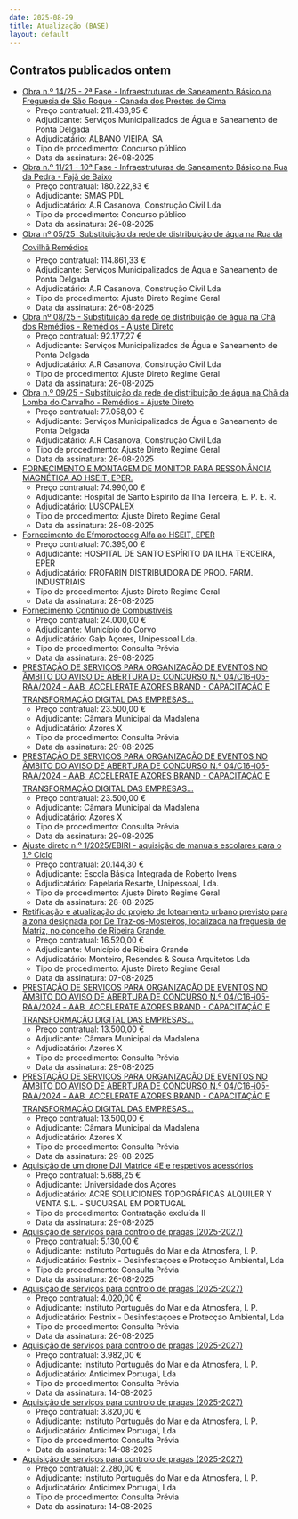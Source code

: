 ```yaml
---
date: 2025-08-29
title: Atualização (BASE)
layout: default
---
```

## Contratos publicados ontem

* [Obra n.º 14/25 - 2ª Fase - Infraestruturas de Saneamento Básico na Freguesia de São Roque - Canada dos Prestes de Cima](https://www.base.gov.pt/Base4/pt/detalhe/?type=contratos&id=11669413)
  * Preço contratual: 211.438,95 €
  * Adjudicante: Serviços Municipalizados de Água e Saneamento de Ponta Delgada
  * Adjudicatário: ALBANO VIEIRA, SA
  * Tipo de procedimento: Concurso público
  * Data da assinatura: 26-08-2025
* [Obra n.º 11/21 - 10ª Fase - Infraestruturas de Saneamento Básico na Rua da Pedra - Fajã de Baixo](https://www.base.gov.pt/Base4/pt/detalhe/?type=contratos&id=11670234)
  * Preço contratual: 180.222,83 €
  * Adjudicante: SMAS PDL
  * Adjudicatário: A.R Casanova, Construção Civil Lda
  * Tipo de procedimento: Concurso público
  * Data da assinatura: 26-08-2025
* [Obra nº 05/25  Substituição da rede de distribuição de água na Rua da Covilhã  Remédios](https://www.base.gov.pt/Base4/pt/detalhe/?type=contratos&id=11670012)
  * Preço contratual: 114.861,33 €
  * Adjudicante: Serviços Municipalizados de Água e Saneamento de Ponta Delgada
  * Adjudicatário: A.R Casanova, Construção Civil Lda
  * Tipo de procedimento: Ajuste Direto Regime Geral
  * Data da assinatura: 26-08-2025
* [Obra nº 08/25 - Substituição da rede de distribuição de água na Chã dos Remédios - Remédios - Ajuste Direto](https://www.base.gov.pt/Base4/pt/detalhe/?type=contratos&id=11669068)
  * Preço contratual: 92.177,27 €
  * Adjudicante: Serviços Municipalizados de Água e Saneamento de Ponta Delgada
  * Adjudicatário: A.R Casanova, Construção Civil Lda
  * Tipo de procedimento: Ajuste Direto Regime Geral
  * Data da assinatura: 26-08-2025
* [Obra n.º 09/25 - Substituição da rede de distribuição de água na Chã da Lomba do Carvalho - Remédios - Ajuste Direto](https://www.base.gov.pt/Base4/pt/detalhe/?type=contratos&id=11668896)
  * Preço contratual: 77.058,00 €
  * Adjudicante: Serviços Municipalizados de Água e Saneamento de Ponta Delgada
  * Adjudicatário: A.R Casanova, Construção Civil Lda
  * Tipo de procedimento: Ajuste Direto Regime Geral
  * Data da assinatura: 26-08-2025
* [FORNECIMENTO E MONTAGEM DE MONITOR PARA RESSONÂNCIA MAGNÉTICA AO HSEIT, EPER.](https://www.base.gov.pt/Base4/pt/detalhe/?type=contratos&id=11669298)
  * Preço contratual: 74.990,00 €
  * Adjudicante: Hospital de Santo Espírito da Ilha Terceira, E. P. E. R.
  * Adjudicatário: LUSOPALEX
  * Tipo de procedimento: Ajuste Direto Regime Geral
  * Data da assinatura: 28-08-2025
* [Fornecimento de Efmoroctocog Alfa ao HSEIT, EPER](https://www.base.gov.pt/Base4/pt/detalhe/?type=contratos&id=11669699)
  * Preço contratual: 70.395,00 €
  * Adjudicante: HOSPITAL DE SANTO ESPÍRITO DA ILHA TERCEIRA, EPER
  * Adjudicatário: PROFARIN DISTRIBUIDORA DE PROD. FARM. INDUSTRIAIS
  * Tipo de procedimento: Ajuste Direto Regime Geral
  * Data da assinatura: 28-08-2025
* [Fornecimento Contínuo de Combustíveis](https://www.base.gov.pt/Base4/pt/detalhe/?type=contratos&id=11669809)
  * Preço contratual: 24.000,00 €
  * Adjudicante: Município do Corvo
  * Adjudicatário: Galp Açores, Unipessoal Lda.
  * Tipo de procedimento: Consulta Prévia
  * Data da assinatura: 29-08-2025
* [PRESTAÇÃO DE SERVIÇOS PARA ORGANIZAÇÃO DE EVENTOS NO ÂMBITO DO AVISO DE ABERTURA DE CONCURSO N.º 04/C16-i05-RAA/2024 - AAB  ACCELERATE AZORES BRAND - CAPACITAÇÃO E TRANSFORMAÇÃO DIGITAL DAS EMPRESAS...](https://www.base.gov.pt/Base4/pt/detalhe/?type=contratos&id=11670274)
  * Preço contratual: 23.500,00 €
  * Adjudicante: Câmara Municipal da Madalena
  * Adjudicatário: Azores X
  * Tipo de procedimento: Consulta Prévia
  * Data da assinatura: 29-08-2025
* [PRESTAÇÃO DE SERVIÇOS PARA ORGANIZAÇÃO DE EVENTOS NO ÂMBITO DO AVISO DE ABERTURA DE CONCURSO N.º 04/C16-i05-RAA/2024 - AAB  ACCELERATE AZORES BRAND - CAPACITAÇÃO E TRANSFORMAÇÃO DIGITAL DAS EMPRESAS...](https://www.base.gov.pt/Base4/pt/detalhe/?type=contratos&id=11670210)
  * Preço contratual: 23.500,00 €
  * Adjudicante: Câmara Municipal da Madalena
  * Adjudicatário: Azores X
  * Tipo de procedimento: Consulta Prévia
  * Data da assinatura: 29-08-2025
* [Ajuste direto n.º 1/2025/EBIRI - aquisição de manuais escolares para o 1.º Ciclo](https://www.base.gov.pt/Base4/pt/detalhe/?type=contratos&id=11669521)
  * Preço contratual: 20.144,30 €
  * Adjudicante: Escola Básica Integrada de Roberto Ivens
  * Adjudicatário: Papelaria Resarte, Unipessoal, Lda.
  * Tipo de procedimento: Ajuste Direto Regime Geral
  * Data da assinatura: 28-08-2025
* [Retificação e atualização do projeto de loteamento urbano previsto para a zona designada por De Traz-os-Mosteiros, localizada na freguesia de Matriz, no concelho de Ribeira Grande.](https://www.base.gov.pt/Base4/pt/detalhe/?type=contratos&id=11668963)
  * Preço contratual: 16.520,00 €
  * Adjudicante: Município de Ribeira Grande
  * Adjudicatário: Monteiro, Resendes & Sousa Arquitetos Lda
  * Tipo de procedimento: Ajuste Direto Regime Geral
  * Data da assinatura: 07-08-2025
* [PRESTAÇÃO DE SERVIÇOS PARA ORGANIZAÇÃO DE EVENTOS NO ÂMBITO DO AVISO DE ABERTURA DE CONCURSO N.º 04/C16-i05-RAA/2024 - AAB  ACCELERATE AZORES BRAND - CAPACITAÇÃO E TRANSFORMAÇÃO DIGITAL DAS EMPRESAS...](https://www.base.gov.pt/Base4/pt/detalhe/?type=contratos&id=11670239)
  * Preço contratual: 13.500,00 €
  * Adjudicante: Câmara Municipal da Madalena
  * Adjudicatário: Azores X
  * Tipo de procedimento: Consulta Prévia
  * Data da assinatura: 29-08-2025
* [PRESTAÇÃO DE SERVIÇOS PARA ORGANIZAÇÃO DE EVENTOS NO ÂMBITO DO AVISO DE ABERTURA DE CONCURSO N.º 04/C16-i05-RAA/2024 - AAB  ACCELERATE AZORES BRAND - CAPACITAÇÃO E TRANSFORMAÇÃO DIGITAL DAS EMPRESAS...](https://www.base.gov.pt/Base4/pt/detalhe/?type=contratos&id=11670251)
  * Preço contratual: 13.500,00 €
  * Adjudicante: Câmara Municipal da Madalena
  * Adjudicatário: Azores X
  * Tipo de procedimento: Consulta Prévia
  * Data da assinatura: 29-08-2025
* [Aquisição de um drone DJI Matrice 4E e respetivos acessórios](https://www.base.gov.pt/Base4/pt/detalhe/?type=contratos&id=11668775)
  * Preço contratual: 5.688,25 €
  * Adjudicante: Universidade dos Açores
  * Adjudicatário: ACRE SOLUCIONES TOPOGRÁFICAS ALQUILER Y VENTA S.L. - SUCURSAL EM PORTUGAL
  * Tipo de procedimento: Contratação excluída II
  * Data da assinatura: 29-08-2025
* [Aquisição de serviços para controlo de pragas (2025-2027)](https://www.base.gov.pt/Base4/pt/detalhe/?type=contratos&id=11669527)
  * Preço contratual: 5.130,00 €
  * Adjudicante: Instituto Português do Mar e da Atmosfera, I. P.
  * Adjudicatário: Pestnix - Desinfestaçoes e Protecçao Ambiental, Lda
  * Tipo de procedimento: Consulta Prévia
  * Data da assinatura: 26-08-2025
* [Aquisição de serviços para controlo de pragas (2025-2027)](https://www.base.gov.pt/Base4/pt/detalhe/?type=contratos&id=11669546)
  * Preço contratual: 4.020,00 €
  * Adjudicante: Instituto Português do Mar e da Atmosfera, I. P.
  * Adjudicatário: Pestnix - Desinfestaçoes e Protecçao Ambiental, Lda
  * Tipo de procedimento: Consulta Prévia
  * Data da assinatura: 26-08-2025
* [Aquisição de serviços para controlo de pragas (2025-2027)](https://www.base.gov.pt/Base4/pt/detalhe/?type=contratos&id=11669583)
  * Preço contratual: 3.982,00 €
  * Adjudicante: Instituto Português do Mar e da Atmosfera, I. P.
  * Adjudicatário: Anticimex Portugal, Lda
  * Tipo de procedimento: Consulta Prévia
  * Data da assinatura: 14-08-2025
* [Aquisição de serviços para controlo de pragas (2025-2027)](https://www.base.gov.pt/Base4/pt/detalhe/?type=contratos&id=11669618)
  * Preço contratual: 3.820,00 €
  * Adjudicante: Instituto Português do Mar e da Atmosfera, I. P.
  * Adjudicatário: Anticimex Portugal, Lda
  * Tipo de procedimento: Consulta Prévia
  * Data da assinatura: 14-08-2025
* [Aquisição de serviços para controlo de pragas (2025-2027)](https://www.base.gov.pt/Base4/pt/detalhe/?type=contratos&id=11669637)
  * Preço contratual: 2.280,00 €
  * Adjudicante: Instituto Português do Mar e da Atmosfera, I. P.
  * Adjudicatário: Anticimex Portugal, Lda
  * Tipo de procedimento: Consulta Prévia
  * Data da assinatura: 14-08-2025

